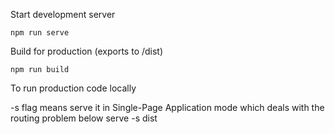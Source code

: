 Start development server

`npm run serve`

Build for production (exports to /dist)

`npm run build`

To run production code locally

-s flag means serve it in Single-Page Application mode which deals with the routing problem below
serve -s dist